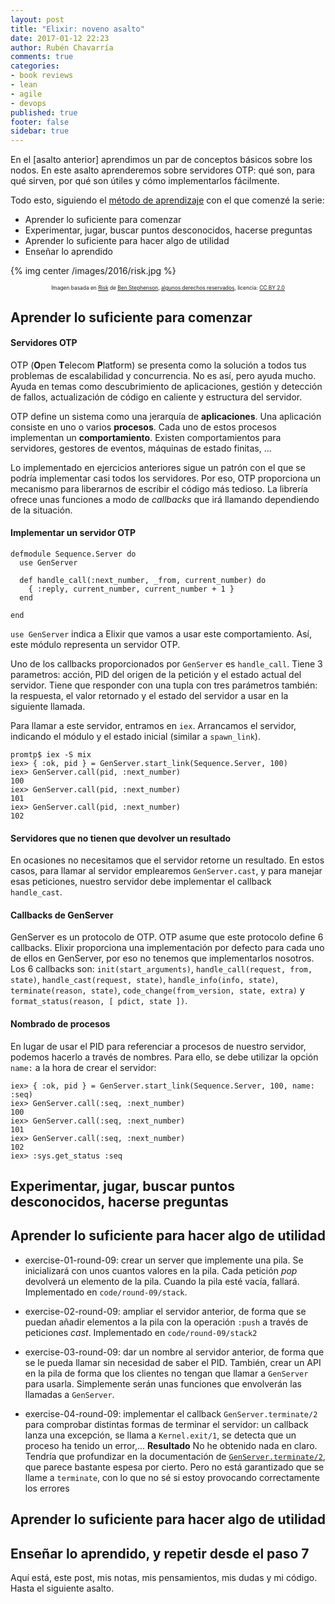 ```yaml
---
layout: post
title: "Elixir: noveno asalto"
date: 2017-01-12 22:23
author: Rubén Chavarría
comments: true
categories: 
- book reviews
- lean
- agile
- devops
published: true
footer: false
sidebar: true
---
```


En el [asalto anterior] aprendimos un par de conceptos básicos sobre los nodos. En este asalto aprenderemos sobre servidores OTP: qué son, para qué sirven, por qué son útiles y cómo implementarlos fácilmente.

Todo esto, siguiendo el [método de aprendizaje] con el que comenzé la serie:

- Aprender lo suficiente para comenzar
- Experimentar, jugar, buscar puntos desconocidos, hacerse preguntas
- Aprender lo suficiente para hacer algo de utilidad
- Enseñar lo aprendido

<!-- https://www.flickr.com/photos/usairforce/32233424355/in/photolist-R7mJ4M-PSKWLp-PSKWzc-PSKWB6-QVSuxF-QVS4RB-Qx6jNb-PPYxBS-PSGtaD-QVNDkP-QUc3FL-PTJP1F-R7GSGZ-PQ2Wys-R7mXTv-R7mXvM-R7mXmZ-PQ2VSY-R7mWVP-PQ2VBC-R7mWCz-PQ2Vnu-R7mWiM-PQ2Vc9-R7mW2z-PQ2USS-R7mVGg-PQ2UGG-R7mVoa-PQ2Up7-R3XQdf-PQ2U4C-R3XPBW-PSL5Qv-R3XPay-PSL5sB-R3XNCw-PSL51e-R3XN45-QTcMku-R3XMCf-R3XLGh-QTcL8u-R7mR48-QVSRuR-PQ2Zwb-QVSR9R-PQ2ZdW-QVSQFB-PQ2YWd -->
<!-- https://flic.kr/p/R7mJ4M -->

{% img center /images/2016/risk.jpg %}

<div style="text-align: center">
  <span style="font-size: 60%">
Imagen basada en <a href="https://flic.kr/p/3pUVs">Risk</a> de <a href="https://www.flickr.com/photos/benstephenson/">Ben Stephenson</a>, <a href="https://creativecommons.org/licenses/by/2.0/">algunos derechos reservados</a>, licencia: <a href="https://creativecommons.org/licenses/by/2.0/">CC BY 2.0</a>
  </span>
</div>

<!-- more -->

## Aprender lo suficiente para comenzar

#### Servidores OTP

OTP (**O**pen **T**elecom **P**latform) se presenta como la solución a todos
tus problemas de escalabilidad y concurrencia. No es así, pero ayuda mucho.
Ayuda en temas como descubrimiento de aplicaciones, gestión y detección de
fallos, actualización de código en caliente y estructura del servidor.

OTP define un sistema como una jerarquía de **aplicaciones**. Una aplicación
consiste en uno o varios **procesos**. Cada uno de estos procesos implementan
un **comportamiento**. Existen comportamientos para servidores, gestores de
eventos, máquinas de estado finitas, ...

Lo implementado en ejercicios anteriores sigue un patrón con el que se podría
implementar casi todos los servidores. Por eso, OTP proporciona un mecanismo
para liberarnos de escribir el código más tedioso. La librería ofrece unas
funciones a modo de *callbacks* que irá llamando dependiendo de la situación.

#### Implementar un servidor OTP

```
defmodule Sequence.Server do
  use GenServer

  def handle_call(:next_number, _from, current_number) do
    { :reply, current_number, current_number + 1 }
  end

end
```

`use GenServer` indica a Elixir que vamos a usar este comportamiento. Así, este
módulo representa un servidor OTP.

Uno de los callbacks proporcionados por `GenServer` es `handle_call`. Tiene 3
parametros: acción, PID del origen de la petición y el estado actual del
servidor. Tiene que responder con una tupla con tres parámetros también: la
respuesta, el valor retornado y el estado del servidor a usar en la siguiente
llamada.

Para llamar a este servidor, entramos en `iex`. Arrancamos el servidor,
indicando el módulo y el estado inicial (similar a `spawn_link`).

```
promtp$ iex -S mix
iex> { :ok, pid } = GenServer.start_link(Sequence.Server, 100)
iex> GenServer.call(pid, :next_number)
100
iex> GenServer.call(pid, :next_number)
101
iex> GenServer.call(pid, :next_number)
102
```

#### Servidores que no tienen que devolver un resultado

En ocasiones no necesitamos que el servidor retorne un resultado. En estos
casos, para llamar al servidor emplearemos `GenServer.cast`, y para manejar
esas peticiones, nuestro servidor debe implementar el callback `handle_cast`.

#### Callbacks de GenServer

GenServer es un protocolo de OTP. OTP asume que este protocolo define 6
callbacks. Elixir proporciona una implementación por defecto para cada uno de
ellos en GenServer, por eso no tenemos que implementarlos nosotros. Los 6
callbacks son: `init(start_arguments)`, `handle_call(request, from, state)`,
`handle_cast(request, state)`, `handle_info(info, state)`,
`terminate(reason, state)`, `code_change(from_version, state, extra)` y
`format_status(reason, [ pdict, state ])`.

#### Nombrado de procesos

En lugar de usar el PID para referenciar a procesos de nuestro servidor,
podemos hacerlo a través de nombres. Para ello, se debe utilizar la opción
`name:` a la hora de crear el servidor:

```
iex> { :ok, pid } = GenServer.start_link(Sequence.Server, 100, name: :seq)
iex> GenServer.call(:seq, :next_number)
100
iex> GenServer.call(:seq, :next_number)
101
iex> GenServer.call(:seq, :next_number)
102
iex> :sys.get_status :seq
```

## Experimentar, jugar, buscar puntos desconocidos, hacerse preguntas

## Aprender lo suficiente para hacer algo de utilidad

- exercise-01-round-09: crear un server que implemente una pila. Se
  inicializará con unos cuantos valores en la pila. Cada petición *pop*
devolverá un elemento de la pila. Cuando la pila esté vacía, fallará.
Implementado en `code/round-09/stack`.

- exercise-02-round-09: ampliar el servidor anterior, de forma que se puedan
  añadir elementos a la pila con la operación `:push` a través de peticiones
*cast*. Implementado en `code/round-09/stack2`

- exercise-03-round-09: dar un nombre al servidor anterior, de forma que se le
  pueda llamar sin necesidad de saber el PID. También, crear un API en la pila
de forma que los clientes no tengan que llamar a `GenServer` para usarla.
Simplemente serán unas funciones que envolverán las llamadas a `GenServer`.

- exercise-04-round-09: implementar el callback `GenServer.terminate/2` para
  comprobar distintas formas de terminar el servidor: un callback lanza una
excepción, se llama a `Kernel.exit/1`, se detecta que un proceso ha tenido un
error,... **Resultado** No he obtenido nada en claro. Tendría que profundizar
en la documentación de
[`GenServer.terminate/2`](http://elixir-lang.org/docs/stable/elixir/GenServer.html#c:terminate/2),
que parece bastante espesa por cierto. Pero no está garantizado que se llame a
`terminate`, con lo que no sé si estoy provocando correctamente los errores

## Aprender lo suficiente para hacer algo de utilidad

## Enseñar lo aprendido, y repetir desde el paso 7

Aquí está, este post, mis notas, mis pensamientos, mis dudas y mi código. Hasta
el siguiente asalto.

[Elixir]: http://elixir-lang.org/
[método de aprendizaje]: /blog/2016/01/17/aprendiendo-elixir/

